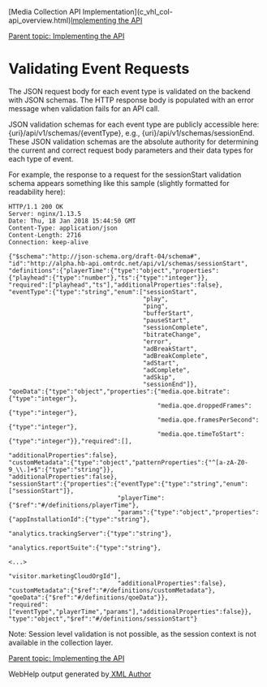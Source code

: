 [](javascript:window.print();)

[Media Collection API Implementation](c_vhl_col-
api_overview.html)[Implementing the API](c_vhl_col-api_implement.html)

[Parent topic: Implementing the API](c_vhl_col-api_implement.html)

# **Validating Event Requests**

The JSON request body for each event type is validated on the backend with
JSON schemas. The HTTP response body is populated with an error message when
validation fails for an API call.

JSON validation schemas for each event type are publicly accessible here:
{uri}/api/v1/schemas/{eventType}, e.g., {uri}/api/v1/schemas/sessionEnd. These
JSON validation schemas are the absolute authority for determining the current
and correct request body parameters and their data types for each type of
event.

For example, the response to a request for the sessionStart validation schema
appears something like this sample (slightly formatted for readability here):

    
    HTTP/1.1 200 OK
    Server: nginx/1.13.5
    Date: Thu, 18 Jan 2018 15:44:50 GMT
    Content-Type: application/json
    Content-Length: 2716
    Connection: keep-alive
    
    {"$schema":"http://json-schema.org/draft-04/schema#",
    "id":"http://alpha.hb-api.omtrdc.net/api/v1/schemas/sessionStart",
    "definitions":{"playerTime":{"type":"object","properties":
    {"playhead":{"type":"number"},"ts":{"type":"integer"}},
    "required":["playhead","ts"],"additionalProperties":false},
    "eventType":{"type":"string","enum":["sessionStart",
                                         "play",
                                         "ping",
                                         "bufferStart",
                                         "pauseStart",
                                         "sessionComplete",
                                         "bitrateChange",
                                         "error",
                                         "adBreakStart",
                                         "adBreakComplete",
                                         "adStart",
                                         "adComplete",
                                         "adSkip",
                                         "sessionEnd"]},
    "qoeData":{"type":"object","properties":{"media.qoe.bitrate":{"type":"integer"},
                                             "media.qoe.droppedFrames":{"type":"integer"},
                                             "media.qoe.framesPerSecond":{"type":"integer"},
                                             "media.qoe.timeToStart":{"type":"integer"}},"required":[],
                                             "additionalProperties":false},
    "customMetadata":{"type":"object","patternProperties":{"^[a-zA-Z0-9_\\.]+$":{"type":"string"}},
    "additionalProperties":false},
    "sessionStart":{"properties":{"eventType":{"type":"string","enum":["sessionStart"]},
                                  "playerTime":{"$ref":"#/definitions/playerTime"},
                                  "params":{"type":"object","properties":{"appInstallationId":{"type":"string"},
                                                                          "analytics.trackingServer":{"type":"string"},
                                                                          "analytics.reportSuite":{"type":"string"},
                                                                          <...>
                                                                          "visitor.marketingCloudOrgId"],
                                  "additionalProperties":false},
    "customMetadata":{"$ref":"#/definitions/customMetadata"},
    "qoeData":{"$ref":"#/definitions/qoeData"}},
    "required":["eventType","playerTime","params"],"additionalProperties":false}},
    "type":"object","$ref":"#/definitions/sessionStart"}

Note: Session level validation is not possible, as the session context is not
available in the collection layer.

[Parent topic: Implementing the API](c_vhl_col-api_implement.html)

WebHelp output generated by[ <oXygen/> XML Author ](http://www.oxygenxml.com)

